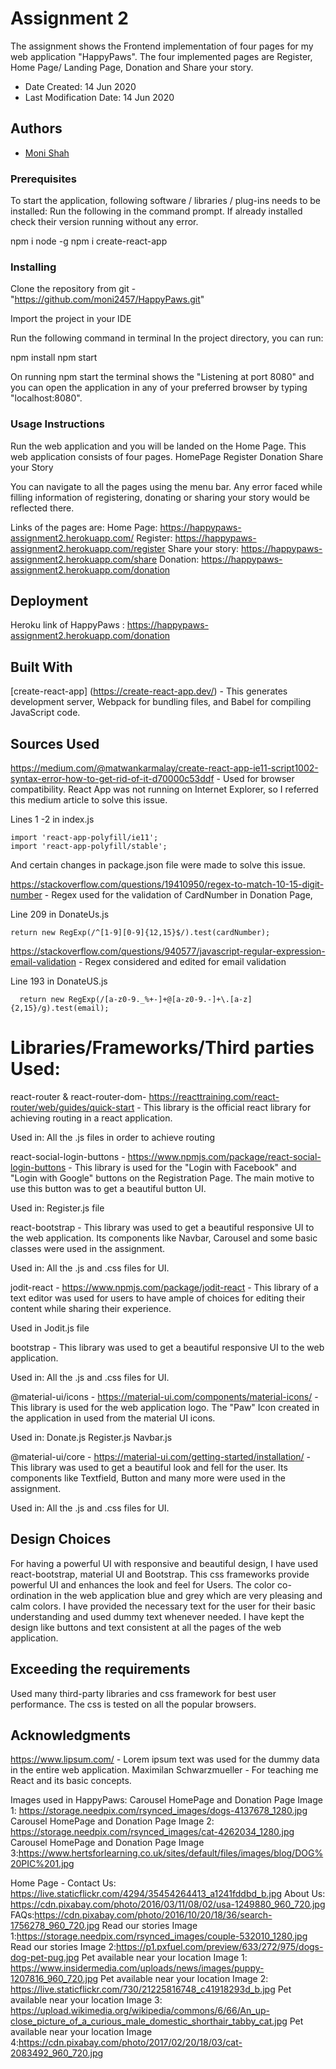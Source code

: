 # Assignment 2

The assignment shows the Frontend implementation of four pages for my web application "HappyPaws". The four implemented pages are Register, Home Page/ Landing Page, Donation and Share your story.

* Date Created: 14 Jun 2020
* Last Modification Date: 14 Jun 2020

## Authors

* [Moni Shah](mn676765@dal.ca) 


### Prerequisites

To start the application, following software / libraries / plug-ins needs to be installed: Run the following in the command prompt. If already installed check their version running without any error.

npm i node -g
npm i create-react-app


### Installing

Clone the repository from git - "https://github.com/moni2457/HappyPaws.git"

Import the project in your IDE

Run the following command in terminal In the project directory, you can run:

npm install 
npm start 

On running npm start the terminal shows the "Listening at port 8080" and you can open the application in any of your preferred browser by typing "localhost:8080".

### Usage Instructions
 
Run the web application and you will be landed on the Home Page. This web application consists of four pages.
HomePage
Register
Donation
Share your Story

You can navigate to all the pages using the menu bar. Any error faced while filling information of registering, donating or sharing your story would be reflected there.

Links of the pages are:
Home Page: https://happypaws-assignment2.herokuapp.com/
Register: https://happypaws-assignment2.herokuapp.com/register
Share your story: https://happypaws-assignment2.herokuapp.com/share
Donation: https://happypaws-assignment2.herokuapp.com/donation 

## Deployment

Heroku link of HappyPaws : https://happypaws-assignment2.herokuapp.com/donation


## Built With

[create-react-app] (https://create-react-app.dev/) - This generates development server, Webpack for bundling files, and Babel for compiling JavaScript code.


## Sources Used

https://medium.com/@matwankarmalay/create-react-app-ie11-script1002-syntax-error-how-to-get-rid-of-it-d70000c53ddf - Used for browser compatibility. React App was not running on Internet Explorer, so I referred this
medium article to solve this issue. 

Lines 1 -2 in index.js
```
import 'react-app-polyfill/ie11';
import 'react-app-polyfill/stable';
```
And certain changes in package.json file were made to solve this issue.


https://stackoverflow.com/questions/19410950/regex-to-match-10-15-digit-number - Regex used for the validation of CardNumber in Donation Page, 

Line 209 in DonateUs.js

```
return new RegExp(/^[1-9][0-9]{12,15}$/).test(cardNumber);
```


https://stackoverflow.com/questions/940577/javascript-regular-expression-email-validation - Regex considered and edited for email validation

Line 193 in DonateUS.js
```
  return new RegExp(/[a-z0-9._%+-]+@[a-z0-9.-]+\.[a-z]{2,15}/g).test(email);
```


# Libraries/Frameworks/Third parties Used:

react-router & react-router-dom- https://reacttraining.com/react-router/web/guides/quick-start - This library  is the official react library for achieving routing in a react application. 

Used in:
All the .js files in order to achieve routing

react-social-login-buttons - https://www.npmjs.com/package/react-social-login-buttons - This library is used for the "Login with Facebook" and "Login with Google" buttons on the Registration Page. The main motive
to use this button was to get a beautiful button UI.

Used in:
Register.js file

react-bootstrap - This library was used to get a beautiful responsive UI to the web application. Its components like Navbar, Carousel and some basic classes were used in the assignment.

Used in:
All the .js and .css files for UI.

jodit-react - https://www.npmjs.com/package/jodit-react - This library of a text editor was used for users to have ample of choices for editing their content while sharing their experience. 

Used in 
Jodit.js file

bootstrap - This library was  used to get a beautiful responsive UI to the web application. 
 
Used in:
All the .js and .css files for UI.

@material-ui/icons - https://material-ui.com/components/material-icons/ - This library is used for the web application logo. The "Paw" Icon created in the application in used from the material UI icons. 

Used in:
Donate.js
Register.js
Navbar.js


@material-ui/core -   https://material-ui.com/getting-started/installation/ - This library was used to get a beautiful look and fell for the user. Its components like Textfield, Button and many more were used in the assignment.

Used in:
All the .js and .css files for UI.


## Design Choices

For having a powerful UI with responsive and beautiful design, I have used react-bootstrap,  material UI and Bootstrap. This css frameworks provide powerful UI and enhances the look and feel for Users. 
The color co-ordination in the web application blue and grey which are very pleasing and calm colors. I have provided the necessary text for the user for their basic understanding and used dummy text whenever needed. I have kept the design like buttons and text consistent at all the pages of the web application.


## Exceeding the requirements
Used many third-party libraries and css framework for best user performance. 
The css is tested on all the popular browsers.

## Acknowledgments

https://www.lipsum.com/ - Lorem ipsum text was used for the dummy data in the entire web application. 
Maximilan Schwarzmueller - For teaching me React and its basic concepts.

Images used in HappyPaws:
Carousel HomePage and Donation Page Image 1: https://storage.needpix.com/rsynced_images/dogs-4137678_1280.jpg
Carousel HomePage and Donation Page Image 2: https://storage.needpix.com/rsynced_images/cat-4262034_1280.jpg
Carousel HomePage and Donation Page Image 3:https://www.hertsforlearning.co.uk/sites/default/files/images/blog/DOG%20PIC%201.jpg

Home Page - 
Contact Us: https://live.staticflickr.com/4294/35454264413_a1241fddbd_b.jpg
About Us: https://cdn.pixabay.com/photo/2016/03/11/08/02/usa-1249880_960_720.jpg
FAQs:https://cdn.pixabay.com/photo/2016/10/20/18/36/search-1756278_960_720.jpg
Read our stories Image 1:https://storage.needpix.com/rsynced_images/couple-532010_1280.jpg
Read our stories Image 2:https://p1.pxfuel.com/preview/633/272/975/dogs-dog-pet-pug.jpg
Pet available near your location Image 1: https://www.insidermedia.com/uploads/news/images/puppy-1207816_960_720.jpg
Pet available near your location Image 2: https://live.staticflickr.com/730/21225816748_c41918293d_b.jpg
Pet available near your location Image 3: https://upload.wikimedia.org/wikipedia/commons/6/66/An_up-close_picture_of_a_curious_male_domestic_shorthair_tabby_cat.jpg
Pet available near your location Image 4:https://cdn.pixabay.com/photo/2017/02/20/18/03/cat-2083492_960_720.jpg



